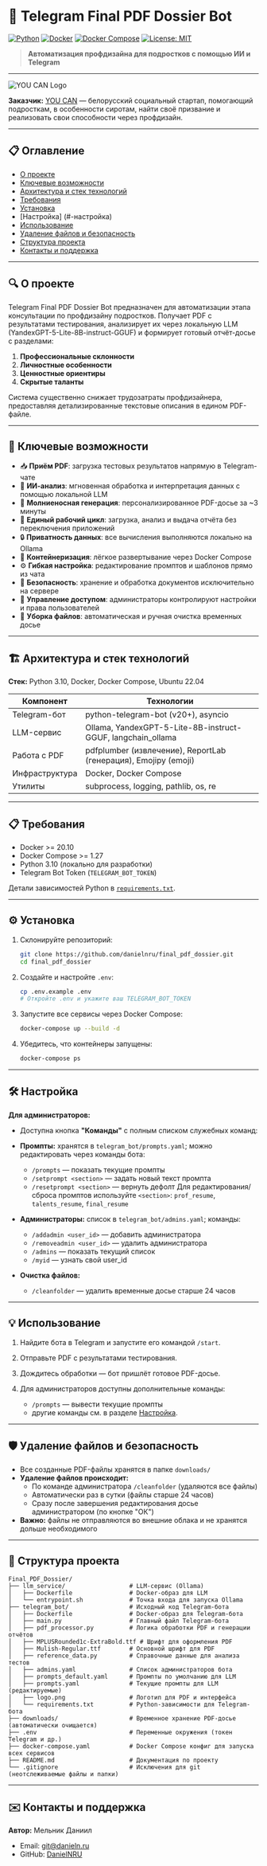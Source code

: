 # 🚀 Telegram Final PDF Dossier Bot

[![Python](https://img.shields.io/badge/python-3.10-blue)](https://www.python.org/) [![Docker](https://img.shields.io/badge/docker-20.10-blue)](https://www.docker.com/) [![Docker Compose](https://img.shields.io/badge/docker%20compose-1.27-blue)](https://docs.docker.com/compose/) [![License: MIT](https://img.shields.io/badge/license-MIT-green)](LICENSE)

> **Автоматизация профдизайна для подростков с помощью ИИ и Telegram**

---

![YOU CAN Logo](telegram_bot/logo.png)

**Заказчик:** [YOU CAN](https://youcan.by) — белорусский социальный стартап, помогающий подросткам, в особенности сиротам, найти своё призвание и реализовать свои способности через профдизайн.

---

## 📋 Оглавление


* [О проекте](#-о-проекте)
* [Ключевые возможности](#-ключевые-возможности)
* [Архитектура и стек технологий](#-архитектура-и-стек-технологий)
* [Требования](#-требования)
* [Установка](#-установка)
* [Настройка] (#-настройка)
* [Использование](#-использование)
* [Удаление файлов и безопасность](#-удаление-файлов-и-безопасность)
* [Структура проекта](#-структура-проекта)
* [Контакты и поддержка](#-контакты-и-поддержка)

---

## 🔍 О проекте

Telegram Final PDF Dossier Bot предназначен для автоматизации этапа консультации по профдизайну подростков. Получает PDF с результатами тестирования, анализирует их через локальную LLM (YandexGPT-5-Lite-8B-instruct-GGUF) и формирует готовый отчёт-досье с разделами:

1. **Профессиональные склонности**
2. **Личностные особенности**
3. **Ценностные ориентиры**
4. **Скрытые таланты**

Система существенно снижает трудозатраты профдизайнера, предоставляя детализированные текстовые описания в едином PDF-файле.

---


## 🚀 Ключевые возможности

* 📥 **Приём PDF**: загрузка тестовых результатов напрямую в Telegram-чате
* 🤖 **ИИ-анализ**: мгновенная обработка и интерпретация данных с помощью локальной LLM
* 📄 **Молниеносная генерация**: персонализированное PDF-досье за \~3 минуты
* 🔄 **Единый рабочий цикл**: загрузка, анализ и выдача отчёта без переключения приложений
* 🔒 **Приватность данных**: все вычисления выполняются локально на Ollama
* 🐳 **Контейнеризация**: лёгкое развертывание через Docker Compose
* ⚙️ **Гибкая настройка**: редактирование промптов и шаблонов прямо из чата
* 🔐 **Безопасность**: хранение и обработка документов исключительно на сервере
* 👥 **Управление доступом**: администраторы контролируют настройки и права пользователей
* 🧹 **Уборка файлов**: автоматическая и ручная очистка временных досье

---

## 🏗 Архитектура и стек технологий

**Стек:** Python 3.10, Docker, Docker Compose, Ubuntu 22.04

| Компонент      | Технологии                                                      |
| -------------- | --------------------------------------------------------------- |
| Telegram-бот   | python-telegram-bot (v20+), asyncio                             |
| LLM-сервис     | Ollama, YandexGPT-5-Lite-8B-instruct-GGUF, langchain\_ollama    |
| Работа с PDF   | pdfplumber (извлечение), ReportLab (генерация), Emojipy (emoji) |
| Инфраструктура | Docker, Docker Compose                                          |
| Утилиты        | subprocess, logging, pathlib, os, re                            |

---

## 📋 Требования

* Docker >= 20.10
* Docker Compose >= 1.27
* Python 3.10 (локально для разработки)
* Telegram Bot Token (`TELEGRAM_BOT_TOKEN`)

Детали зависимостей Python в [`requirements.txt`](telegram_bot/requirements.txt).

---

## ⚙️ Установка

1. Склонируйте репозиторий:

   ```bash
   git clone https://github.com/danielnru/final_pdf_dossier.git
   cd final_pdf_dossier
   ```

2. Создайте и настройте `.env`:

   ```bash
   cp .env.example .env
   # Откройте .env и укажите ваш TELEGRAM_BOT_TOKEN
   ```

3. Запустите все сервисы через Docker Compose:

   ```bash
   docker-compose up --build -d
   ```

4. Убедитесь, что контейнеры запущены:

   ```bash
   docker-compose ps
   ```

---

## 🛠 Настройка

**Для администраторов:**
   - Доступна кнопка **"Команды"** с полным списком служебных команд:

* **Промпты:** хранятся в `telegram_bot/prompts.yaml`; можно редактировать через команды бота:
  * `/prompts` — показать текущие промпты
  * `/setprompt <section>` — задать новый текст промпта
  * `/resetprompt <section>` — вернуть дефолт
  Для редактирования/сброса промптов используйте `<section>`: `prof_resume`, `talents_resume`, `final_resume`

* **Администраторы:** список в `telegram_bot/admins.yaml`; команды:

  * `/addadmin <user_id>` — добавить администратора
  * `/removeadmin <user_id>` — удалить администратора
  * `/admins` — показать текущий список
  * `/myid` — узнать свой user_id
  

* **Очистка файлов:**

  * `/cleanfolder` — удалить временные досье старше 24 часов


---

## 💡 Использование

1. Найдите бота в Telegram и запустите его командой `/start`.
2. Отправьте PDF с результатами тестирования.
3. Дождитесь обработки — бот пришлёт готовое PDF-досье.
4. Для администраторов доступны дополнительные команды:

   * `/prompts` — вывести текущие промпты
   * другие команды см. в разделе [Настройка](#-настройка).

---

## 🛡️ Удаление файлов и безопасность

- Все созданные PDF-файлы хранятся в папке `downloads/`
- **Удаление файлов происходит:**
  - По команде администратора `/cleanfolder` (удаляются все файлы)
  - Автоматически раз в сутки (файлы старше 24 часов)
  - Сразу после завершения редактирования досье администратором (по кнопке "ОК")
- **Важно:** файлы не отправляются во внешние облака и не хранятся дольше необходимого

---

## 📁 Структура проекта

```
Final_PDF_Dossier/
├── llm_service/                  # LLM-сервис (Ollama)
│   ├── Dockerfile                # Docker-образ для LLM
│   └── entrypoint.sh             # Точка входа для запуска Ollama
├── telegram_bot/                 # Исходный код Telegram-бота
│   ├── Dockerfile                # Docker-образ для Telegram-бота
│   ├── main.py                   # Главный файл Telegram-бота
│   ├── pdf_processor.py          # Логика обработки PDF и генерации отчётов
│   ├── MPLUSRounded1c-ExtraBold.ttf # Шрифт для оформления PDF
│   ├── Mulish-Regular.ttf        # Основной шрифт для PDF
│   ├── reference_data.py         # Справочные данные для анализа тестов
│   ├── admins.yaml               # Список администраторов бота
│   ├── prompts_default.yaml      # Промпты по умолчанию для LLM
│   ├── prompts.yaml              # Текущие промпты для LLM (редактируемые)
│   ├── logo.png                  # Логотип для PDF и интерфейса
│   └── requirements.txt          # Python-зависимости для Telegram-бота
├── downloads/                    # Временное хранение PDF-досье (автоматически очищается)
├── .env                          # Переменные окружения (токен Telegram и др.)
├── docker-compose.yaml           # Docker Compose конфиг для запуска всех сервисов
├── README.md                     # Документация по проекту
└── .gitignore                    # Исключения для git (неотслеживаемые файлы и папки)
```

---

## ✉️ Контакты и поддержка

**Автор:** Мельник Даниил

* Email: [git@danieln.ru](mailto:git@danieln.ru)
* GitHub: [DanielNRU](https://github.com/DanielNRU)